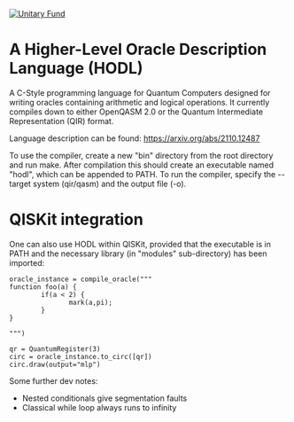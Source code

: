 [![Unitary Fund](https://img.shields.io/badge/Supported%20By-UNITARY%20FUND-brightgreen.svg?style=for-the-badge)](http://unitary.fund)

# A Higher-Level Oracle Description Language (HODL)

A C-Style programming language for Quantum Computers designed for writing oracles containing arithmetic and logical operations. It currently compiles down to either OpenQASM 2.0 or the Quantum Intermediate Representation (QIR) format. 

Language description can be found: https://arxiv.org/abs/2110.12487

To use the compiler, create a new "bin" directory from the root directory and run make. After compilation this should create an executable named "hodl", which can be appended to PATH. To run the compiler, specify the --target system (qir/qasm) and the output file (-o).

# QISKit integration

One can also use HODL within QISKit, provided that the executable is in PATH and the necessary library (in "modules" sub-directory) has been imported: 

     
    oracle_instance = compile_oracle("""
	function foo(a) {
        	if(a < 2) {
                   mark(a,pi);
        	}
	}

    """)
	
	qr = QuantumRegister(3)
	circ = oracle_instance.to_circ([qr])
	circ.draw(output="mlp")
	



Some further dev notes:

- Nested conditionals give segmentation faults
- Classical while loop always runs to infinity
